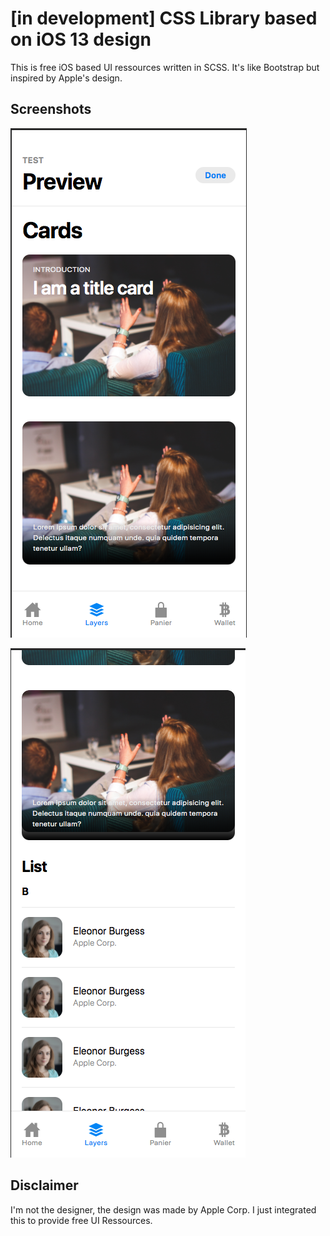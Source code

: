 # [in development] CSS Library based on iOS 13 design

This is free iOS based UI ressources written in SCSS. 
It's like Bootstrap but inspired by Apple's design.

## Screenshots

![screens/first.png](screens/first.png)

![screens/second.png](screens/second.png)

## Disclaimer

I'm not the designer, the design was made by Apple Corp. I just integrated this to provide free UI Ressources.